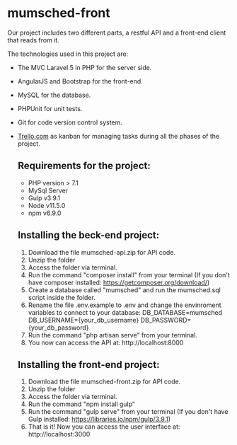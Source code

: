 # mumsched-front

Our project includes two different parts, a restful API and a front-end client that reads from it.

The technologies used in this project are: 

* The MVC Laravel 5 in PHP for the server side.
* AngularJS and Bootstrap for the front-end. 
* MySQL for the database. 
* PHPUnit for unit tests.
* Git for code version control system.
* [Trello.com](https://trello.com) as kanban for managing tasks during all the phases of the project.

    ## Requirements for the project: 
    * PHP version > 7.1 
    * MySql Server
    * Gulp v3.9.1
    * Node v11.5.0 
    * npm v6.9.0
    
    ## Installing the beck-end project:
    1) Download the file mumsched-api.zip for API code.
    2) Unzip the folder
    3) Access the folder via terminal.
    4) Run the command "composer install" from your terminal (If you don't have composer installed: https://getcomposer.org/download/)
    5) Create a database called "mumsched" and run the mumsched.sql script inside the folder.
    6) Rename the file .env.example to .env and change the envinroment variables to connect to your database: 
            DB_DATABASE=mumsched
            DB_USERNAME={your_db_username}
            DB_PASSWORD={your_db_password}
    7) Run the command "php artisan serve" from your terminal.
    8) You now can access the API at: http://localhost:8000 
    
    ## Installing the front-end project:
    1) Download the file mumsched-front.zip for API code.
    2) Unzip the folder
    3) Access the folder via terminal.
    5) Run the command "npm install gulp"
    4) Run the command "gulp serve" from your terminal (If you don't have Gulp installed: https://libraries.io/npm/gulp/3.9.1)
    5) That is it! Now you can access the user interface at: http://localhost:3000
